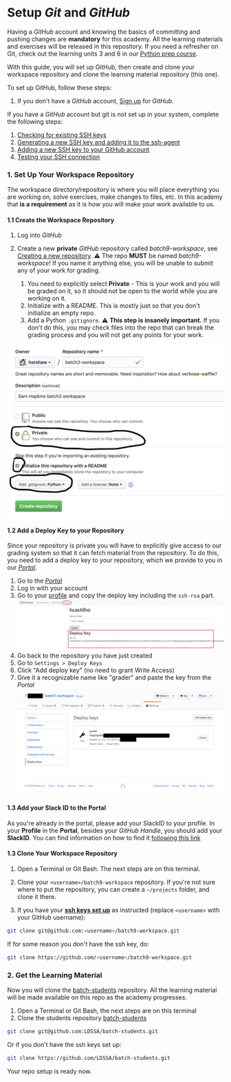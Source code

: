 # Setup _Git_ and _GitHub_

Having a _GitHub_ account and knowing the basics of committing and pushing changes are **mandatory** for this academy. All the learning materials and exercises will be released in this repository. If you need a refresher on Git, check out the learning units 3 and 6 in our [Python prep course](https://github.com/LDSSA/ds-prep-course-2024).

With this guide, you will set up GitHub, then create and clone your workspace repository and clone the learning material repository (this one).

To set up GitHub, follow these steps:

1. If you don't have a _GitHub_ account, [Sign up](https://github.com/join) for _GitHub_.

If you have a _GitHub_ account but git is not set up in your system, complete the following steps:

1. [Checking for existing SSH keys](https://help.github.com/en/github/authenticating-to-github/checking-for-existing-ssh-keys)
1. [Generating a new SSH key and adding it to the ssh-agent](https://help.github.com/en/github/authenticating-to-github/generating-a-new-ssh-key-and-adding-it-to-the-ssh-agent)
1. [Adding a new SSH key to your GitHub account](https://help.github.com/en/github/authenticating-to-github/adding-a-new-ssh-key-to-your-github-account)
1. [Testing your SSH connection](https://help.github.com/en/github/authenticating-to-github/testing-your-ssh-connection)

### 1. Set Up Your Workspace Repository

The workspace directory/repository is where you will place everything you are working on, solve exercises, make changes to files, etc. In this academy that **is a requirement** as it is how you will make your work available to us.

#### 1.1 Create the Workspace Repository

1. Log into _GitHub_
1. Create a new **private** _GitHub_ repository called *batch9-workspace*, see
[Creating a new repository](https://help.github.com/en/articles/creating-a-new-repository).
:warning: The repo **MUST** be named *batch9-workspace*! 
If you name it anything else, you will be unable to submit any of your work for grading.

    1. You need to explicitly select **Private** - This is your work and you will be graded on it, so it should not be open to the world while you are working on it.
    1. Initialize with a README.
    This is mostly just so that you don't initialize an empty repo.
    1. Add a Python `.gitignore`. :warning:
    **This step is insanely important.** If you don't do this, you may check files into the repo that can break the grading process and you will not get any points for your work.

![Create Repository](../media/create_repository.png "Create Repository")

#### 1.2 Add a Deploy Key to your Repository

Since your repository is private you will have to explicitly give access to our grading system so that it can fetch material from the repository.
To do this, you need to add a deploy key to your repository, which we
provide to you in our [_Portal_](https://portal.lisbondatascience.org/).

1. Go to the [_Portal_](https://portal.lisbondatascience.org/)
1. Log in with your account
1. Go to your [profile](https://portal.lisbondatascience.org/users/info/) and
copy the deploy key including the `ssh-rsa` part.
![Profile](../media/profile.png "Profile")
1. Go back to the repository you have just created
1. Go to `Settings > Deploy Keys`
1. Click "Add deploy key" (no need to grant Write Access)
1. Give it a recognizable name like "grader" and paste the key from the
_Portal_
![Deploy keys](../media/deploy_key.png "Deploy key")

#### 1.3 Add your Slack ID to the Portal

As you're already in the portal, please add your SlackID to your profile. In your **Profile** in the **Portal**, besides your *GitHub Handle*, you should add your **SlackID**. You can find information on how to find it [following this link](https://moshfeu.medium.com/how-to-find-my-member-id-in-slack-workspace-d4bba942e38c)

#### 1.3 Clone Your Workspace Repository

1. Open a Terminal or Git Bash. The next steps are on this terminal.
1. Clone your `<username>/batch9-workspace` repository. If you're not sure where to put the repository, you can create a `~/projects` folder, and clone it there.

1. If you have your [**ssh keys set up**](#Setup-Git-and-GitHub) as instructed (replace `<username>` with your GitHub username):

```bash
git clone git@github.com:<username>/batch9-workspace.git
```

If for some reason you don't have the ssh key, do:

```bash
git clone https://github.com/<username>/batch9-workspace.git
```

### 2. Get the Learning Material

Now you will clone the [batch-students](https://github.com/LDSSA/batch-students)
repository. All the learning material will be made available on this repo
as the academy progresses.

1. Open a Terminal or Git Bash, the next steps are on this terminal
1. Clone the students repository
[batch-students](https://github.com/LDSSA/batch-students)

```bash
git clone git@github.com:LDSSA/batch-students.git
```

Or if you don't have the ssh keys set up:

```bash
git clone https://github.com/LDSSA/batch-students.git

```

Your repo setup is ready now.
